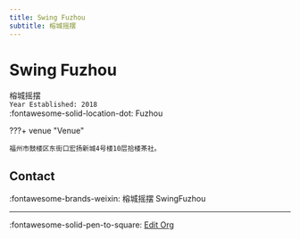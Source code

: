 ```yaml
---
title: Swing Fuzhou
subtitle: 榕城摇摆
---
```


# Swing Fuzhou

榕城摇摆  
`Year Established: 2018`  
:fontawesome-solid-location-dot: Fuzhou  


???+ venue "Venue"

    福州市鼓楼区东街口宏扬新城4号楼10层拾楼茶社。  

## Contact

:fontawesome-brands-weixin: 榕城摇摆 SwingFuzhou  

---

:fontawesome-solid-pen-to-square: [Edit Org](https://github.com/swingdance/orgs/issues/new?assignees=&labels=update+org&projects=&template=03-update_entity.yml&title=Update%20Org%3A%20zh_CN%20%E2%80%A2%20Swing%20Fuzhou&region=zh_CN&id=swing-fu-zhou&name=Swing%20Fuzhou)
